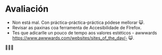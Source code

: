# Avaliación

- Non está mal. Con práctica-práctica-práctica pódese mellorar :smiley_cat:. 
- Revisar as paxinas coa ferramenta de Accesibilidade de FIrefox.
- Tes que adicarlle un pouco de tempo aos valores estéticos - awwwards https://www.awwwards.com/websites/sites_of_the_day/-  :smiley_cat:. 

:clap::clap::clap:
